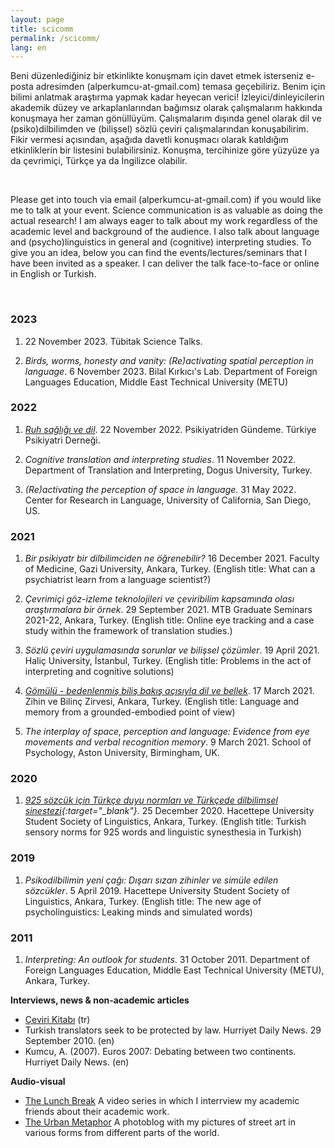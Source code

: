 ```yaml
---
layout: page
title: scicomm
permalink: /scicomm/
lang: en
---
```


<p>Beni düzenlediğiniz bir etkinlikte konuşmam için davet etmek isterseniz e-posta adresimden (alperkumcu-at-gmail.com) temasa geçebiliriz. Benim için bilimi anlatmak araştırma yapmak kadar heyecan verici! İzleyici/dinleyicilerin akademik düzey ve arkaplanlarından bağımsız olarak çalışmalarım hakkında konuşmaya her zaman gönüllüyüm. Çalışmalarım dışında genel olarak dil ve (psiko)dilbilimden ve  (bilişsel) sözlü çeviri çalışmalarından konuşabilirim. Fikir vermesi açısından, aşağıda davetli konuşmacı olarak katıldığım etkinliklerin bir listesini bulabilirsiniz. Konuşma, tercihinize göre yüzyüze ya da çevrimiçi, Türkçe ya da İngilizce olabilir. </p>
<br>

<p>Please get into touch via email (alperkumcu-at-gmail.com) if you would like me to talk at your event. Science communication is as valuable as doing the actual research! I am always eager to talk about my work regardless of the academic level and background of the audience. I also talk about language and (psycho)linguistics in general and (cognitive) interpreting studies. To give you an idea, below you can find the events/lectures/seminars that I have been invited as a speaker. I can deliver the talk face-to-face or online in English or Turkish.</p>
<br>

### 2023

1. 22 November 2023. Tübitak Science Talks.

1. *Birds, worms, honesty and vanity: (Re)activating spatial perception in language*. 6 November 2023. Bilal Kırkıcı's Lab. Department of Foreign Languages Education, Middle East Technical University (METU)

### 2022

1. *[Ruh sağlığı ve dil](https://youtu.be/6qRQiazbx5w)*. 22 November 2022. Psikiyatriden Gündeme. Türkiye Psikiyatri Derneği.

2. *Cognitive translation and interpreting studies*. 11 November 2022. Department of Translation and Interpreting, Dogus University, Turkey.

3. *(Re)activating the perception of space in language*. 31 May 2022. Center for Research in Language, University of California, San Diego, US.

### 2021

1. *Bir psikiyatr bir dilbilimciden ne öğrenebilir?* 16 December 2021. Faculty of Medicine, Gazi University, Ankara, Turkey. (English title: What can a psychiatrist learn from a language scientist?)

2. *Çevrimiçi göz-izleme teknolojileri ve çeviribilim kapsamında olası araştırmalara bir örnek*. 29 September 2021. MTB Graduate Seminars 2021-22, Ankara, Turkey. (English title: Online eye tracking and a case study within the framework of translation studies.)

3. *Sözlü çeviri uygulamasında sorunlar ve bilişsel çözümler*. 19 April 2021. Haliç University, İstanbul, Turkey. (English title: Problems in the act of interpreting and cognitive solutions)

4. *[Gömülü - bedenlenmiş biliş bakış açısıyla dil ve bellek](https://youtu.be/akA4Bxs--UQ)*. 17 March 2021. Zihin ve Bilinç Zirvesi, Ankara, Turkey. (English title: Language and memory from a grounded-embodied point of view)

5. *The interplay of space, perception and language: Evidence from eye movements and verbal recognition memory*. 9 March 2021. School of Psychology, Aston University, Birmingham, UK.

### 2020

1. *[925 sözcük için Türkçe duyu normları ve Türkçede dilbilimsel sinestezi](https://youtu.be/tmsFJWQqPX8){:target="_blank"}*. 25 December 2020. Hacettepe University Student Society of Linguistics, Ankara, Turkey. (English title: Turkish sensory norms for 925 words and linguistic synesthesia in Turkish)

### 2019

1. *Psikodilbilimin yeni çağı: Dışarı sızan zihinler ve simüle edilen sözcükler*. 5 April 2019. Hacettepe University Student Society of Linguistics, Ankara, Turkey. (English title: The new age of psycholinguistics: Leaking minds and simulated words)

### 2011

1. *Interpreting: An outlook for students*. 31 October 2011. Department of Foreign Languages Education, Middle East Technical University (METU), Ankara, Turkey.


**Interviews, news & non-academic articles**
- <a href="https://www.cevirikitabi.com/cevirmenler-ne-isler-ceviriyor/ars-gor-alper-kumcu/" target="_blank">Çeviri Kitabı</a> (tr)
- Turkish translators seek to be protected by law. Hurriyet Daily News. 29 September 2010. (en)
- Kumcu, A. (2007). Euros 2007: Debating between two continents. Hurriyet Daily News. (en)

**Audio-visual**
- <a href="https://www.youtube.com/channel/UCik4DV7sIoIMC8Msv2eGVaw" target="_blank">The Lunch Break</a>
A video series in which I interrview my academic friends about their academic work.
- <a href="https://theurbanmetaphor.tumblr.com" target="_blank">The Urban Metaphor</a>
A photoblog with my pictures of street art in various forms from different parts of the world.
